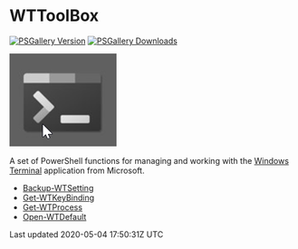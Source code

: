 # WTToolBox

[![PSGallery Version](https://img.shields.io/powershellgallery/v/WTToolbox.png?style=for-the-badge&logo=powershell&label=PowerShell%20Gallery)](https://www.powershellgallery.com/packages/WTToolBox/) [![PSGallery Downloads](https://img.shields.io/powershellgallery/dt/WTToolBox.png?style=for-the-badge&label=Downloads)](https://www.powershellgallery.com/packages/WTToolBox/)

![WindowsTerminal](assets/wt-icon.png)

A set of PowerShell functions for managing and working with the [Windows Terminal](https://www.microsoft.com/store/productId/9N0DX20HK701) application from Microsoft.

* [Backup-WTSetting](docs/Backup-WTSetting.md)
* [Get-WTKeyBinding](docs/Get-WTKeyBinding.md)
* [Get-WTProcess](docs/Get-WTProcess.md)
* [Open-WTDefault](docs/Open-WTDefault.md)

Last updated 2020-05-04 17:50:31Z UTC
